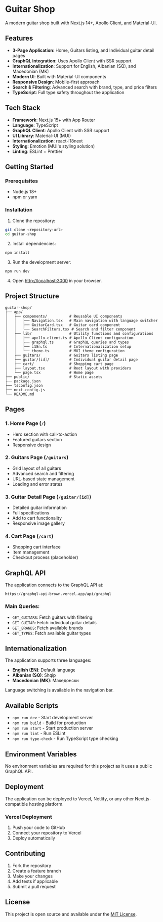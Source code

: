 # Guitar Shop

A modern guitar shop built with Next.js 14+, Apollo Client, and Material-UI.

## Features

- **3-Page Application**: Home, Guitars listing, and Individual guitar detail pages
- **GraphQL Integration**: Uses Apollo Client with SSR support
- **Internationalization**: Support for English, Albanian (SQ), and Macedonian (MK)
- **Modern UI**: Built with Material-UI components
- **Responsive Design**: Mobile-first approach
- **Search & Filtering**: Advanced search with brand, type, and price filters
- **TypeScript**: Full type safety throughout the application

## Tech Stack

- **Framework**: Next.js 15+ with App Router
- **Language**: TypeScript
- **GraphQL Client**: Apollo Client with SSR support
- **UI Library**: Material-UI (MUI)
- **Internationalization**: react-i18next
- **Styling**: Emotion (MUI's styling solution)
- **Linting**: ESLint + Prettier

## Getting Started

### Prerequisites

- Node.js 18+ 
- npm or yarn

### Installation

1. Clone the repository:
```bash
git clone <repository-url>
cd guitar-shop
```

2. Install dependencies:
```bash
npm install
```

3. Run the development server:
```bash
npm run dev
```

4. Open [http://localhost:3000](http://localhost:3000) in your browser.

## Project Structure

```
guitar-shop/
├── app/
│   ├── components/          # Reusable UI components
│   │   ├── Navigation.tsx   # Main navigation with language switcher
│   │   ├── GuitarCard.tsx   # Guitar card component
│   │   └── SearchFilters.tsx # Search and filter component
│   ├── lib/                 # Utility functions and configurations
│   │   ├── apollo-client.ts # Apollo Client configuration
│   │   ├── graphql.ts       # GraphQL queries and types
│   │   ├── i18n.ts          # Internationalization setup
│   │   └── theme.ts         # MUI theme configuration
│   ├── guitars/             # Guitars listing page
│   ├── guitar/[id]/         # Individual guitar detail page
│   ├── cart/                # Shopping cart page
│   ├── layout.tsx           # Root layout with providers
│   └── page.tsx             # Home page
├── public/                  # Static assets
├── package.json
├── tsconfig.json
├── next.config.js
└── README.md
```

## Pages

### 1. Home Page (`/`)
- Hero section with call-to-action
- Featured guitars section
- Responsive design

### 2. Guitars Page (`/guitars`)
- Grid layout of all guitars
- Advanced search and filtering
- URL-based state management
- Loading and error states

### 3. Guitar Detail Page (`/guitar/[id]`)
- Detailed guitar information
- Full specifications
- Add to cart functionality
- Responsive image gallery

### 4. Cart Page (`/cart`)
- Shopping cart interface
- Item management
- Checkout process (placeholder)

## GraphQL API

The application connects to the GraphQL API at:
```
https://graphql-api-brown.vercel.app/api/graphql
```

### Main Queries:
- `GET_GUITARS`: Fetch guitars with filtering
- `GET_GUITAR`: Fetch individual guitar details
- `GET_BRANDS`: Fetch available brands
- `GET_TYPES`: Fetch available guitar types

## Internationalization

The application supports three languages:
- **English (EN)**: Default language
- **Albanian (SQ)**: Shqip
- **Macedonian (MK)**: Македонски

Language switching is available in the navigation bar.

## Available Scripts

- `npm run dev` - Start development server
- `npm run build` - Build for production
- `npm run start` - Start production server
- `npm run lint` - Run ESLint
- `npm run type-check` - Run TypeScript type checking

## Environment Variables

No environment variables are required for this project as it uses a public GraphQL API.

## Deployment

The application can be deployed to Vercel, Netlify, or any other Next.js-compatible hosting platform.

### Vercel Deployment

1. Push your code to GitHub
2. Connect your repository to Vercel
3. Deploy automatically

## Contributing

1. Fork the repository
2. Create a feature branch
3. Make your changes
4. Add tests if applicable
5. Submit a pull request

## License

This project is open source and available under the [MIT License](LICENSE).
